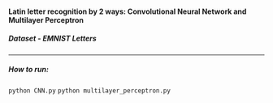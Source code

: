 #### Latin letter recognition by 2 ways: Convolutional Neural Network and Multilayer Perceptron

##### Dataset - EMNIST Letters

---
##### How to run: 
```python CNN.py```
```python multilayer_perceptron.py```